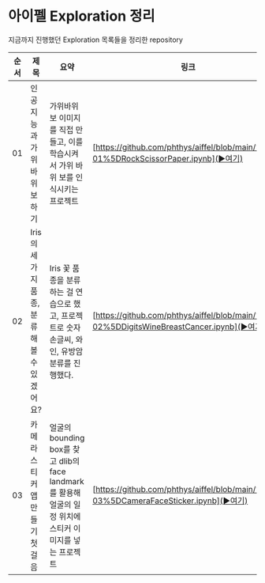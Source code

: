 # 아이펠 Exploration 정리
지금까지 진행했던 Exploration 목록들을 정리한 repository

순서 | 제목 | 요약 | 링크 
---|---|---|---|
01 | 인공지능과 가위바위보하기 | 가위바위보 이미지를 직접 만들고, 이를 학습시켜서 가위 바위 보를 인식시키는 프로젝트 | [https://github.com/phthys/aiffel/blob/main/%5BE-01%5DRockScissorPaper.ipynb](▶여기)
02 | Iris의 세가지 품종, 분류해볼 수 있겠어요? | Iris 꽃 품종을 분류하는 걸 연습으로 했고, 프로젝트로 숫자 손글씨, 와인, 유방암 분류를 진행했다. | [https://github.com/phthys/aiffel/blob/main/%5BE-02%5DDigitsWineBreastCancer.ipynb](▶여기)
03 | 카메라 스티커 앱 만들기 첫걸음 | 얼굴의 bounding box를 찾고 dlib의 face landmark를 활용해 얼굴의 일정 위치에 스티커 이미지를 넣는 프로젝트 | [https://github.com/phthys/aiffel/blob/main/%5BE-03%5DCameraFaceSticker.ipynb](▶여기)
